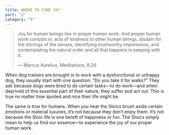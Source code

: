 ```yaml
---
title: WHERE TO FIND JOY
part: "2"
category: "5"
---
```


> Joy for human beings lies in proper human work. And proper human work consists in: acts of kindness to other human beings, disdain for the stirrings of the senses, identifying trustworthy impressions, and contemplating the natural order and all that happens in keeping with it.
>
> — Marcus Aurelius, Meditations, 8.26

When dog trainers are brought in to work with a dysfunctional or unhappy dog, they usually start with one question: “Do you take it for walks?” They ask because dogs were bred to do certain tasks—to do work—and when deprived of this essential part of their nature, they suffer and act out. This is true no matter how spoiled and nice their life might be.

The same is true for humans. When you hear the Stoics brush aside certain emotions or material luxuries, it’s not because they don’t enjoy them. It’s not because the Stoic life is one bereft of happiness or fun. The Stoics simply mean to help us find our essence—to experience the joy of our proper human work.
